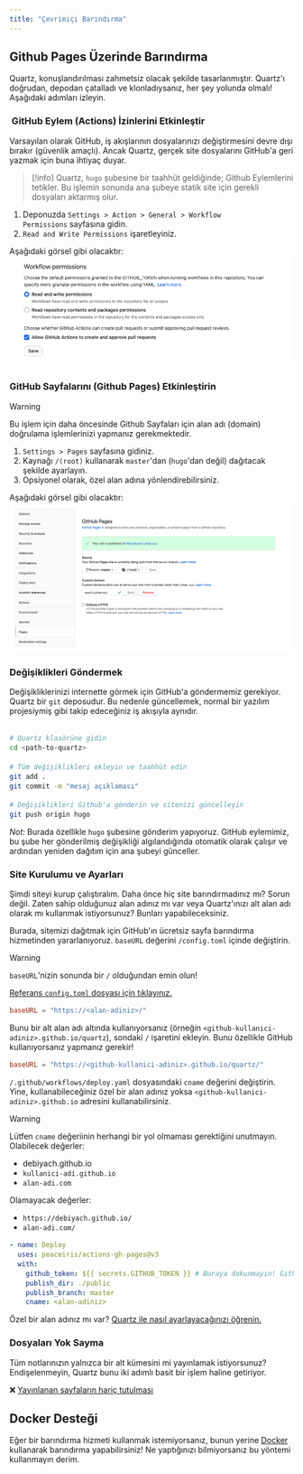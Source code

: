 ```yaml
---
title: "Çevrimiçi Barındırma"
---
```

## Github Pages Üzerinde Barındırma
Quartz, konuşlandırılması zahmetsiz olacak şekilde tasarlanmıştır. Quartz'ı doğrudan, depodan çatalladı ve klonladıysanız, her şey yolunda olmalı! Aşağıdaki adımları izleyin.


###  GitHub Eylem (Actions) İzinlerini Etkinleştir
Varsayılan olarak GitHub, iş akışlarının dosyalarınızı değiştirmesini devre dışı bırakır (güvenlik amaçlı). Ancak Quartz, gerçek site dosyalarını GitHub'a geri yazmak için buna ihtiyaç duyar.

>[!info]
>Quartz, `hugo` şubesine bir taahhüt geldiğinde; Github Eylemlerini tetikler. Bu işlemin sonunda ana şubeye statik site için gerekli dosyaları aktarmış olur.

1. Deponuzda `Settings > Action > General > Workflow Permissions` sayfasına gidin.
2. `Read and Write Permissions` işaretleyiniz.

Aşağıdaki görsel gibi olacaktır:
![](images/quartz-host-workflow-setting.png)

### GitHub Sayfalarını (Github Pages) Etkinleştirin 

>[!warning]
>Bu işlem için daha öncesinde Github Sayfaları için alan adı (domain) doğrulama işlemlerinizi yapmanız gerekmektedir. 

1. `Settings > Pages` sayfasına gidiniz.
2. Kaynağı `/(root)` kullanarak `master`'dan (`hugo`'dan değil) dağıtacak şekilde ayarlayın.
3. Opsiyonel olarak, özel alan adına yönlendirebilirsiniz.

Aşağıdaki görsel gibi olacaktır:
![](images/quartz-host-github-pages.png)

### Değişiklikleri Göndermek
Değişikliklerinizi internette görmek için GitHub'a göndermemiz gerekiyor. Quartz bir `git` deposudur. Bu nedenle güncellemek, normal bir yazılım projesiymiş gibi takip edeceğiniz iş akışıyla aynıdır.

```bash

# Quartz klasörüne gidin
cd <path-to-quartz>

# Tüm değişiklikleri ekleyin ve taahhüt edin
git add .
git commit -m "mesaj açıklaması"

# Değişiklikleri Github'a gönderin ve sitenizi güncelleyin
git push origin hugo

```

_Not:_ Burada özellikle `hugo` şubesine gönderim yapıyoruz. GitHub eylemimiz, bu şube her gönderilmiş değişikliği algılandığında otomatik olarak çalışır ve ardından yeniden dağıtım için ana şubeyi günceller.

### Site Kurulumu ve Ayarları

Şimdi siteyi kurup çalıştıralım. Daha önce hiç site barındırmadınız mı? Sorun değil. Zaten sahip olduğunuz alan adınız mı var veya Quartz'ınızı alt alan adı olarak mı kullanmak istiyorsunuz? Bunları yapabileceksiniz.

Burada, sitemizi dağıtmak için GitHub'ın ücretsiz sayfa barındırma hizmetinden yararlanıyoruz. `baseURL` değerini `/config.toml` içinde değiştirin.

>[!warning]
>  `baseURL`'nizin sonunda bir `/` olduğundan emin olun!

[Referans `config.toml` dosyası için tıklayınız.](https://github.com/jackyzha0/quartz/blob/hugo/config.toml)

```toml
baseURL = "https://<alan-adiniz>/"
```


Bunu bir alt alan adı altında kullanıyorsanız (örneğin `<github-kullanici-adiniz>.github.io/quartz`), sondaki `/` işaretini ekleyin. Bunu özellikle GitHub kullanıyorsanız yapmanız gerekir!

```toml
baseURL = "https://<github-kullanici-adiniz>.github.io/quartz/"
```

`/.github/workflows/deploy.yaml` dosyasındaki `cname` değerini değiştirin. Yine, kullanabileceğiniz özel bir alan adınız yoksa `<github-kullanici-adiniz>.github.io` adresini kullanabilirsiniz.

>[!warning]
>Lütfen `cname` değeriinin herhangi bir yol olmaması gerektiğini unutmayın. 
>Olabilecek değerler:
> - debiyach.github.io
> - `kullanici-adi.github.io`
> - `alan-adi.com`
> 
> Olamayacak değerler:
> - `https://debiyach.github.io/`
> - `alan-adi.com/`

```yml {title=".github/workflows/deploy.yaml"}
- name: Deploy  
  uses: peaceiris/actions-gh-pages@v3  
  with:  
	github_token: ${{ secrets.GITHUB_TOKEN }} # Buraya dokunmayın! Github otomatik doldurur.
	publish_dir: ./public  
	publish_branch: master
	cname: <alan-adiniz>
```

Özel bir alan adınız mı var? [Quartz ile nasıl ayarlayacağınızı öğrenin.](https://quartz.jzhao.xyz/notes/custom-Domain/)

### Dosyaları Yok Sayma
Tüm notlarınızın yalnızca bir alt kümesini mi yayınlamak istiyorsunuz? Endişelenmeyin, Quartz bunu iki adımlı basit bir işlem haline getiriyor.

❌ [Yayınlanan sayfaların hariç tutulması](https://quartz.jzhao.xyz/notes/ignore-notes/)

## Docker Desteği
Eğer bir barındırma hizmeti kullanmak istemiyorsanız, bunun yerine [Docker](https://quartz.jzhao.xyz/notes/docker/) kullanarak barındırma yapabilirsiniz! Ne yaptığınızı bilmiyorsanız bu yöntemi kullanmayın derim.





